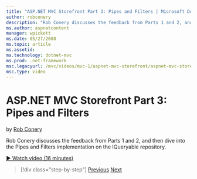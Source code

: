 ```yaml
---
title: "ASP.NET MVC Storefront Part 3: Pipes and Filters | Microsoft Docs"
author: robconery
description: "Rob Conery discusses the feedback from Parts 1 and 2, and then dive into the Pipes and Filters implementation on the IQueryable repository."
ms.author: aspnetcontent
manager: wpickett
ms.date: 05/27/2008
ms.topic: article
ms.assetid: 
ms.technology: dotnet-mvc
ms.prod: .net-framework
msc.legacyurl: /mvc/videos/mvc-1/aspnet-mvc-storefront/aspnet-mvc-storefront-part-3-pipes-and-filters
msc.type: video
---
```

ASP.NET MVC Storefront Part 3: Pipes and Filters
====================
by [Rob Conery](https://github.com/robconery)

Rob Conery discusses the feedback from Parts 1 and 2, and then dive into the Pipes and Filters implementation on the IQueryable repository.

[&#9654; Watch video (16 minutes)](https://channel9.msdn.com/Blogs/ASP-NET-Site-Videos/aspnet-mvc-storefront-part-3-pipes-and-filters)

>[!div class="step-by-step"]
[Previous](aspnet-mvc-storefront-part-2-the-repository-pattern.md)
[Next](aspnet-mvc-storefront-part-4-linq-to-sql-spike.md)